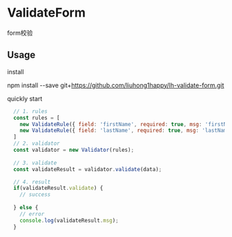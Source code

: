# ValidateForm

form校验

## Usage

install

  npm install --save git+https://github.com/liuhong1happy/lh-validate-form.git

quickly start

```js
  // 1. rules
  const rules = [
    new ValidateRule({ field: 'firstName', required: true, msg: 'firstName field is required. '}),
    new ValidateRule({ field: 'lastName', required: true, msg: 'lastName field is required. '}),
  ]
  // 2. validator
  const validator = new Validator(rules);
  
  // 3. validate
  const validateResult = validator.validate(data);

  // 4. result
  if(validateResult.validate) {
    // success
    
  } else {
    // error
    console.log(validateResult.msg);
  }
```
